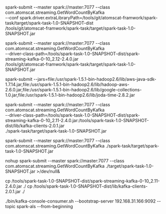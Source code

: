 


spark-submit  --master  spark://master:7077 --class com.atomscat.streaming.GetWordCountByKafka \
 --conf spark.driver.extraLibraryPath=/tools/git/atomscat-framwork/spark-task/target/spark-task-1.0-SNAPSHOT-dist \
 /tools/git/atomscat-framwork/spark-task/target/spark-task-1.0-SNAPSHOT.jar
 
 
spark-submit  --master  spark://master:7077 --class com.atomscat.streaming.GetWordCountByKafka \
--driver-class-path=/tools/spark-task-1.0-SNAPSHOT-dist/spark-streaming-kafka-0-10_2.12-2.4.0.jar \
/tools/git/atomscat-framwork/spark-task/target/spark-task-1.0-SNAPSHOT.jar
  
  
 spark-submit --jars=file:/usr/spark-1.5.1-bin-hadoop2.6/lib/aws-java-sdk-1.7.14.jar,file:/usr/spark-1.5.1-bin-hadoop2.6/lib/hadoop-aws-2.6.0.jar,file:/usr/spark-1.5.1-bin-hadoop2.6/lib/google-collections-1.0.jar,file:/usr/spark-1.5.1-bin-hadoop2.6/lib/joda-time-2.8.2.jar


spark-submit --master spark://master:7077 --class com.atomscat.streaming.GetWordCountByKafka \
--driver-class-path=/tools/spark-task-1.0-SNAPSHOT-dist/spark-streaming-kafka-0-10_2.11-2.4.0.jar:/tools/spark-task-1.0-SNAPSHOT-dist/lib/kafka-clients-2.0.1.jar \
./spark-task/target/spark-task-1.0-SNAPSHOT.jar


spark-submit --master spark://master:7077 --class com.atomscat.streaming.GetWordCountByKafka ./spark-task/target/spark-task-1.0-SNAPSHOT.jar


nohup spark-submit --master spark://master:7077 --class com.atomscat.streaming.GetWordCountByKafka ./target/spark-task-1.0-SNAPSHOT.jar >/dev/null&

cp /tools/spark-task-1.0-SNAPSHOT-dist/spark-streaming-kafka-0-10_2.11-2.4.0.jar ./
cp /tools/spark-task-1.0-SNAPSHOT-dist/lib/kafka-clients-2.0.1.jar ./



./bin/kafka-console-consumer.sh --bootstrap-server 192.168.31.166:9092 --topic spark-als --from-beginning
